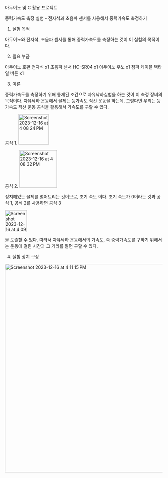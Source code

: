 아두이노 및 C 활용 프로젝트

중력가속도 측정 실험 -
전자석과 초음파 센서를 사용해서 중력가속도 측정하기

1. 실험 목적
   
아두이노와 전자석, 초음파 센서를 통해 중력가속도를 측정하는 것이 이 실험의 목적이다.

2. 필요 부품

아두이노 호환 전자석 x1
초음파 센서 HC-SR04 x1
아두이노 우노 x1
점퍼 케이블
택타일 버튼 x1

3. 이론

중력가속도를 측정하기 위해 통제된 조건으로 자유낙하실험을 하는 것이 이 측정 장비의 목적이다. 자유낙하 운동에서 물체는 등가속도 직선 운동을 하는데, 그렇다면 우리는 등가속도 직선 운동 공식을 활용해서 가속도를 구할 수 있다.

공식 1. <img width="97" alt="Screenshot 2023-12-16 at 4 08 24 PM" src="https://github.com/chanohlim/C_study/assets/153146750/7e5e270b-ab3a-4364-a608-1f52811c62ec">


공식 2. <img width="120" alt="Screenshot 2023-12-16 at 4 08 32 PM" src="https://github.com/chanohlim/C_study/assets/153146750/97330627-188d-413e-806d-3301ae604203">


정지해있는 물체를 떨어트리는 것이므로, 초기 속도  이다. 초기 속도가 0이라는 것과 공식 1, 공식 2를 사용하면 공식 3

<img width="70" alt="Screenshot 2023-12-16 at 4 09 24 PM" src="https://github.com/chanohlim/C_study/assets/153146750/fa3e6097-6561-4d80-8a03-eb12e19a3346">

을 도출할 수 있다. 따라서 자유낙하 운동에서의 가속도, 즉 중력가속도를 구하기 위해서는 운동에 걸린 시간과 그 거리를 알면 구할 수 있다.

4. 실험 장치 구상


<img width="667" alt="Screenshot 2023-12-16 at 4 11 15 PM" src="https://github.com/chanohlim/C_study/assets/153146750/9a681003-8351-44d0-8ea1-7c24e57add40">
